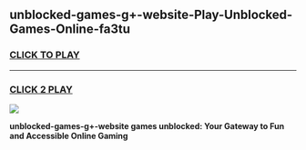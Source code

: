 
## unblocked-games-g+-website-Play-Unblocked-Games-Online-fa3tu
<h3>
<a href="https://premium76.site?title=unblocked-games-g+-website&ref=24A">CLICK TO PLAY</a></h3>
<hr>

<h3>
<a href="https://premium76.site?title=unblocked-games-g+-website&ref=24A">CLICK 2 PLAY</a>
  
</h3>

<a href="https://premium76.site?title=unblocked-games-g+-website&ref=24A"><img src="https://clearcache.store/games.png"></a>


**unblocked-games-g+-website games unblocked: Your Gateway to Fun and Accessible Online Gaming**
